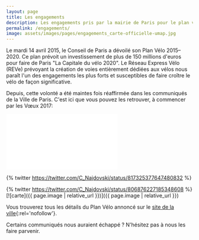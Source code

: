 ```yaml
---
layout: page
title: Les engagements
description: Les engagements pris par la mairie de Paris pour le plan vélo 2015-2020
permalink: /engagements/
image: assets/images/pages/engagements_carte-officielle-umap.jpg
---
```


Le mardi 14 avril 2015, le Conseil de Paris a dévoilé son Plan Vélo 2015–2020. Ce plan prévoit un investissement de plus de 150 millions d'euros pour faire de Paris "La Capitale du vélo 2020". Le Réseau Express Vélo (REVe) prévoyant la création de voies entièrement dédiées aux vélos nous paraît l'un des engagements les plus forts et susceptibles de faire croître le vélo de façon significative.

Depuis, cette volonté a été maintes fois réaffirmée dans les communiqués de la Ville de Paris. C'est ici que vous pouvez les retrouver, à commencer par les Vœux 2017:

<iframe id="videoFrame" frameborder="0" src="//www.dailymotion.com/embed/video/x561m4u" allowfullscreen></iframe><br />

{% twitter https://twitter.com/C_Najdovski/status/817325377647480832 %}

{% twitter https://twitter.com/C_Najdovski/status/806876227185348608 %}
[![carte]({{ page.image | relative_url }})]({{ page.image | relative_url }})

Vous trouverez tous les détails du Plan Vélo annoncé sur le [site de la ville](http://www.paris.fr/actualites/paris-se-dote-d-un-nouveau-plan-velo-2255){:rel='nofollow'}.

Certains communiqués nous auraient échappé ? N'hésitez pas à nous les faire parvenir.
